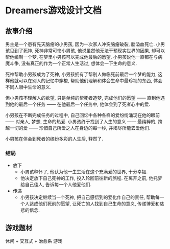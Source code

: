 # Dreamers游戏设计文档
## 故事介绍
男主是一个患有先天脑瘤的小男孩, 因为一次家人冲突脑瘤破裂, 脑溢血死亡.
小男孩见到了死神, 死神非常可怜小男孩, 他说虽然他无法干预现实世界的因果, 却可以帮他编制一个梦, 在梦里小男孩可以完成他最后的愿望. 小男孩说他一直都在与病魔斗争, 没有真正的作为一个正常人生活过, 想体会一下生命的意义.  

死神帮助小男孩成为了死神, 小男孩拥有了帮别人做临死前最后一个梦的能力, 这样他就可以在别人的记忆中穿梭, 帮助他们理解和体会生命中最珍视的东西, 体会不同人眼中生命的意义.  

但小男孩不理解人的欲望, 只是单纯的帮死者造梦, 完成他们的愿望 —— 直到他遇到他的最后一个任务 —— 在他最后一个任务中, 他体会到了死者心中的爱.  

小男孩在不断完成任务的过程中, 自己回忆中各种各样的爱纷纷涌现在他的眼前 —— 对亲人, 梦想, 生命的热爱. 小男孩终于找到了人生的意义 —— 最纯粹的, 跨越一切的爱 —— 珍惜自己所爱之人在身边的每一秒, 并竭尽所能去爱他们.

小男孩在体会到死者的缤纷多彩的人生后, 释然了.
### 结局
- 放下
     - 小男孩释怀了, 他认为他一生生活在这个充满爱的世界, 十分幸福.
     - 他决定放下自己死神的工作, 投入轮回前往新的旅程. 在离开之前, 他托梦给自己佳人, 告诉每一个人他爱他们.
- 传递
     - 小男孩决定继续当一个死神, 把自己感悟到的爱化作自己的责任, 帮助每一个人达成他们死前的愿望, 让死亡的人找到自己生命的意义, 传递博爱和慈悲的信念.

## 游戏题材
休闲 + 交互式 + 治愈系 游戏  